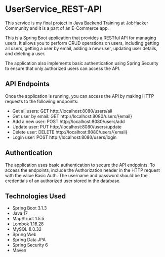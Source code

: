 # UserService_REST-API

This service is my final project in Java Backend Training at JobHacker Community
and it is a part of an E-Commerce app.

This is a Spring Boot application that provides a RESTful API for managing users.
It allows you to perform CRUD operations on users, including getting all users, getting a user by email, adding a new user, updating user details, and deleting a user.

The application also implements basic authentication using Spring Security to ensure that only authorized users can access the API.

## API Endpoints

Once the application is running, you can access the API by making HTTP requests to the following endpoints:

- Get all users: GET http://localhost:8080/users/all
- Get user by email: GET http://localhost:8080/users/{email}
- Add a new user: POST http://localhost:8080/users/add
- Update user: PUT http://localhost:8080/users/update
- Delete user: DELETE http://localhost:8080/users/{email}
- Login user: POST http://localhost:8080/users/login

## Authentication

The application uses basic authentication to secure the API endpoints. To access the endpoints, include the Authorization header in the HTTP request with the value Basic Auth. The username and password should be the credentials of an authorized user stored in the database.

## Technologies Used

- Spring Boot 3.1.3
- Java 17
- MapStruct 1.5.5
- Lombok 1.18.28
- MySQL 8.0.32
- Spring Web
- Spring Data JPA
- Spring Security 6
- Maven